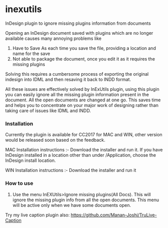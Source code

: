 # inexutils
InDesign plugin to ignore missing plugins information from documents

Opening an InDesign document saved with plugins which are no longer available causes many annoying problems like
1. Have to Save As each time you save the file, providing a location and name for the save
2. Not able to package the document, once you edit it as it requires the missing plugins

Solving this requires a cumbersome process of exporting the original indesign into IDML and then resaving it back to INDD format.

All these issues are effectively solved by InExUtils plugin, using this plugin you can easily ignore all the missing plugin information present in the document. All the open documents are changed at one go. This saves time and helps you to concentrate on your major work of designing rather than taking care of issues like IDML and INDD.


### Installation
Currently the plugin is available for CC2017 for MAC and WIN, other version would be released soon based on the feedback.

MAC Installation instructions :- Download the installer and run it. If you have InDesign installed in a location other than under /Application, choose the InDesign install location.

WIN Installation instructions :- Download the installer and run it

### How to use
1. Use the menu InEXUtils>Ignore missing plugins(All Docs). This will ignore the missing plugin info from all the open documents. This menu will be active only when we have some documents open.

Try my live caption plugin also: https://github.com/Manan-Joshi/TruLive-Caption
